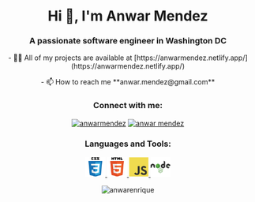 <h1 align="center">Hi 👋, I'm Anwar Mendez</h1>
<h3 align="center">A passionate software engineer in Washington DC</h3>

<p align="center">- 👨‍💻 All of my projects are available at [https://anwarmendez.netlify.app/] (https://anwarmendez.netlify.app/)</p>

<p align="center">- 📫 How to reach me **anwar.mendez@gmail.com**</p>

<h3 align="center">Connect with me:</h3>
<p align="center">
<a align="center" href="https://twitter.com/anwarmendez" target="blank"><img align="center" src="https://raw.githubusercontent.com/rahuldkjain/github-profile-readme-generator/master/src/images/icons/Social/twitter.svg" alt="anwarmendez" height="30" width="40" /></a>
<a href="https://linkedin.com/in/anwar mendez" target="blank"><img align="center" src="https://raw.githubusercontent.com/rahuldkjain/github-profile-readme-generator/master/src/images/icons/Social/linked-in-alt.svg" alt="anwar mendez" height="30" width="40" /></a>
</p>

<h3 align="center">Languages and Tools:</h3>
<p align="center"> <a href="https://www.w3schools.com/css/" target="_blank" rel="noreferrer"> <img src="https://raw.githubusercontent.com/devicons/devicon/master/icons/css3/css3-original-wordmark.svg" alt="css3" width="40" height="40"/> </a> <a href="https://www.w3.org/html/" target="_blank" rel="noreferrer"> <img src="https://raw.githubusercontent.com/devicons/devicon/master/icons/html5/html5-original-wordmark.svg" alt="html5" width="40" height="40"/> </a> <a href="https://developer.mozilla.org/en-US/docs/Web/JavaScript" target="_blank" rel="noreferrer"> <img src="https://raw.githubusercontent.com/devicons/devicon/master/icons/javascript/javascript-original.svg" alt="javascript" width="40" height="40"/> </a> <a href="https://nodejs.org" target="_blank" rel="noreferrer"> <img src="https://raw.githubusercontent.com/devicons/devicon/master/icons/nodejs/nodejs-original-wordmark.svg" alt="nodejs" width="40" height="40"/> </a> </p>

<p align="center"><img align="center" src="https://github-readme-streak-stats.herokuapp.com/?user=anwarenrique&" alt="anwarenrique" /></p>
